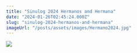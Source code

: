 ```yaml
---
title: "Sinulog 2024 Hermanos and Hermana"
date: "2024-01-26T02:45:24.000Z"
slug: "sinulog-2024-hermanos-and-hermana"
imageUrl: "/posts/assets/images/Hermano2024.jpg"
---
```


[![](https://i0.wp.com/santonino-nz.org/wp-content/uploads/2024/01/Hermano2024.jpg?resize=622%2C776&ssl=1)](https://i0.wp.com/santonino-nz.org/wp-content/uploads/2024/01/Hermano2024.jpg?ssl=1)